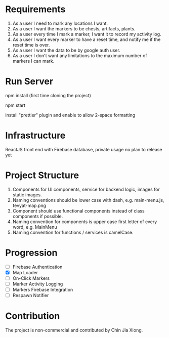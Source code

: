 # Requirements

1. As a user I need to mark any locations I want.
2. As a user I want the markers to be chests, artifacts, plants.
3. As a user every time I mark a marker, I want it to record my activity log.
4. As a user I want every marker to have a reset time, and notify me if the reset time is over.
5. As a user I want the data to be by google auth user.
6. As a user I don't want any limitations to the maximum number of markers I can mark.

# Run Server

npm install (first time cloning the project)

npm start

install "prettier" plugin and enable to allow 2-space formatting

# Infrastructure

ReactJS front end with Firebase database, private usage no plan to release yet

# Project Structure

1. Components for UI components, service for backend logic, images for static images.
2. Naming conventions should be lower case with dash, e.g. main-menu.js, tevyat-map.png
3. Component should use functional components instead of class components if possible.
4. Naming convention for components is upper case first letter of every word, e.g. MainMenu
5. Naming convention for functions / services is camelCase.

# Progression

- [ ] Firebase Authentication
- [x] Map Loader
- [ ] On-Click Markers
- [ ] Marker Activity Logging
- [ ] Markers Firebase Integration
- [ ] Respawn Notifier

# Contribution

The project is non-commercial and contributed by Chin Jia Xiong.
